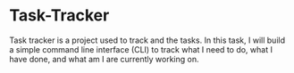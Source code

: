 # Task-Tracker
Task tracker is a project used to track and the tasks. In this task, I will build a simple command line interface (CLI) to track what I need to do, what I have done, and what am I are currently working on.
